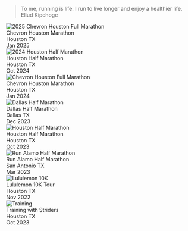 <head>
   <title>Places Traveled</title>
   <link rel = "stylesheet" href = "/assets/css/leaflet.css"/>
   <script src = "/assets/js/leaflet.js"></script>
   <script src="/assets/js/leaflet-providers.js"></script>
   <link rel="stylesheet" href="./assets/css/style.css">

</head>

<blockquote id="run">
  To me, running is life. I run to live longer and enjoy a healthier life.
  <span>Eliud Kipchoge</span>
</blockquote>

<div id = "gallery" style = "width: 99%; height:100%">
  <div class="gallery">
    <img src="assets/run_img/houston_2025.jpg" alt="2025 Chevron Houston Full Marathon">
    <div class="desc">Chevron Houston Marathon<br />Houston TX<br />Jan 2025</div>
  </div>

<div id = "gallery" style = "width: 99%; height:100%">
  <div class="gallery">
    <img src="assets/run_img/houston_half_2024.jpg" alt="2024 Houston Half Marathon">
    <div class="desc">Houston Half Marathon<br />Houston TX<br />Oct 2024</div>
  </div>

<div id = "gallery" style = "width: 99%; height:100%">
  <div class="gallery">
    <img src="assets/run_img/houston_2024.jpg" alt="Chevron Houston Full Marathon">
    <div class="desc">Chevron Houston Marathon<br />Houston TX<br />Jan 2024</div>
  </div>

<div id = "gallery" style = "width: 99%; height:100%">
  <div class="gallery">
    <img src="assets/run_img/dallas_2023.jpeg" alt="Dallas Half Marathon">
    <div class="desc">Dallas Half Marathon<br />Dallas TX<br />Dec 2023</div>
  </div>

<div id = "gallery" style = "width: 99%; height:100%">
  <div class="gallery">
    <img src="assets/run_img/houston_half.jpeg" alt="Houston Half Marathon">
    <div class="desc">Houston Half Marathon<br />Houston TX<br />Oct 2023</div>
  </div>

<div id = "gallery" style = "width: 99%; height:100%">
  <div class="gallery">
    <img src="assets/run_img/run_alamo.jpeg" alt="Run Alamo Half Marathon">
    <div class="desc">Run Alamo Half Marathon<br />San Antonio TX<br />Mar 2023</div>
  </div>

  <div class="gallery">
    <img src="assets/run_img/lulu_10k.jpeg" alt="Lululemon 10K">
    <div class="desc">Lululemon 10K Tour<br />Houston TX<br />Nov 2022</div>
  </div>

  <div class="gallery">
    <img src="assets/run_img/training.jpeg" alt="Training">
    <div class="desc">Training with Striders<br />Houston TX<br />Oct 2023</div>
  </div>

</div>

